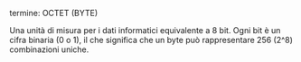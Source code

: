 termine: OCTET (BYTE)

Una unità di misura per i dati informatici equivalente a 8 bit. Ogni bit è un cifra binaria (0 o 1), il che significa che un byte può rappresentare 256 (2^8) combinazioni uniche.